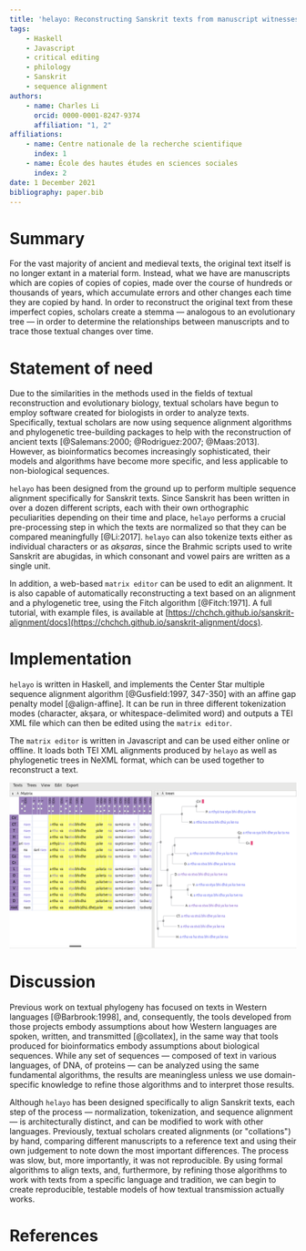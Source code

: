 ```yaml
---
title: 'helayo: Reconstructing Sanskrit texts from manuscript witnesses'
tags:
    - Haskell
    - Javascript
    - critical editing
    - philology
    - Sanskrit
    - sequence alignment
authors:
    - name: Charles Li
      orcid: 0000-0001-8247-9374
      affiliation: "1, 2"
affiliations:
    - name: Centre nationale de la recherche scientifique
      index: 1
    - name: École des hautes études en sciences sociales
      index: 2
date: 1 December 2021
bibliography: paper.bib
---
```


# Summary

For the vast majority of ancient and medieval texts, the original text itself is no longer extant in a material form. Instead, what we have are manuscripts which are copies of copies of copies, made over the course of hundreds or thousands of years, which accumulate errors and other changes each time they are copied by hand. In order to reconstruct the original text from these imperfect copies, scholars create a stemma — analogous to an evolutionary tree — in order to determine the relationships between manuscripts and to trace those textual changes over time.

# Statement of need

Due to the similarities in the methods used in the fields of textual reconstruction and evolutionary biology, textual scholars have begun to employ software created for biologists in order to analyze texts. Specifically, textual scholars are now using sequence alignment algorithms and phylogenetic tree-building packages to help with the reconstruction of ancient texts [@Salemans:2000; @Rodriguez:2007; @Maas:2013]. However, as bioinformatics becomes increasingly sophisticated, their models and algorithms have become more specific, and less applicable to non-biological sequences. 

`helayo` has been designed from the ground up to perform multiple sequence alignment specifically for Sanskrit texts. Since Sanskrit has been written in over a dozen different scripts, each with their own orthographic peculiarities depending on their time and place, `helayo` performs a crucial pre-processing step in which the texts are normalized so that they can be compared meaningfully [@Li:2017]. `helayo` can also tokenize texts either as individual characters or as _akṣaras_, since the Brahmic scripts used to write Sanskrit are abugidas, in which consonant and vowel pairs are written as a single unit.

In addition, a web-based `matrix editor` can be used to edit an alignment. It is also capable of automatically reconstructing a text based on an alignment and a phylogenetic tree, using the Fitch algorithm [@Fitch:1971]. A full tutorial, with example files, is available at [https://chchch.github.io/sanskrit-alignment/docs](https://chchch.github.io/sanskrit-alignment/docs).

# Implementation

`helayo` is written in Haskell, and implements the Center Star multiple sequence alignment algorithm [@Gusfield:1997, 347-350] with an affine gap penalty model [@align-affine]. It can be run in three different tokenization modes (character, akṣara, or whitespace-delimited word) and outputs a TEI XML file which can then be edited using the `matrix editor`.

The `matrix editor` is written in Javascript and can be used either online or offline. It loads both TEI XML alignments produced by `helayo` as well as phylogenetic trees in NeXML format, which can be used together to reconstruct a text.

![The matrix editor.](paper-fig1.png)

# Discussion

Previous work on textual phylogeny has focused on texts in Western languages [@Barbrook:1998], and, consequently, the tools developed from those projects embody assumptions about how Western languages are spoken, written, and transmitted [@collatex], in the same way that tools produced for bioinformatics embody assumptions about biological sequences. While any set of sequences — composed of text in various languages, of DNA, of proteins — can be analyzed using the same fundamental algorithms, the results are meaningless unless we use domain-specific knowledge to refine those algorithms and to interpret those results. 

Although `helayo` has been designed specifically to align Sanskrit texts, each step of the process — normalization, tokenization, and sequence alignment — is architecturally distinct, and can be modified to work with other languages. Previously, textual scholars created alignments (or "collations") by hand, comparing different manuscripts to a reference text and using their own judgement to note down the most important differences. The process was slow, but, more importantly, it was not reproducible. By using formal algorithms to align texts, and, furthermore, by refining those algorithms to work with texts from a specific language and tradition, we can begin to create reproducible, testable models of how textual transmission actually works.

# References
